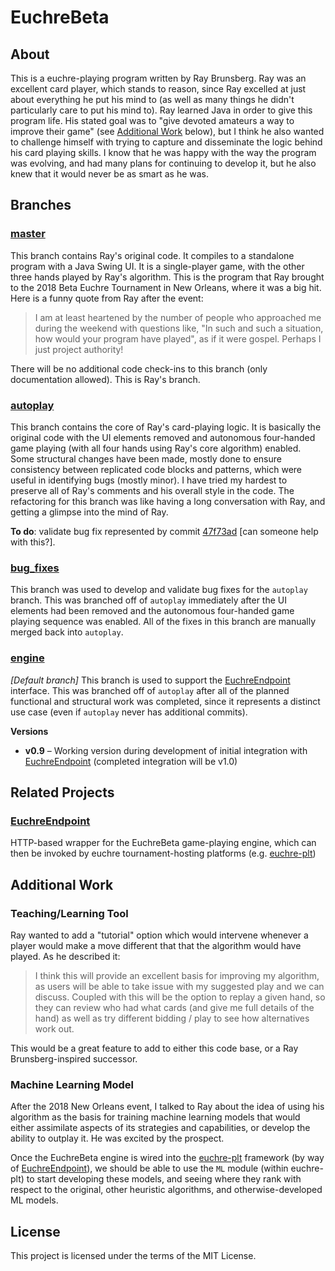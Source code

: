 # EuchreBeta

## About

This is a euchre-playing program written by Ray Brunsberg.  Ray was an excellent card
player, which stands to reason, since Ray excelled at just about everything he put his
mind to (as well as many things he didn't particularly care to put his mind to).  Ray
learned Java in order to give this program life.  His stated goal was to "give devoted
amateurs a way to improve their game" (see [Additional Work](#additional-work) below), but
I think he also wanted to challenge himself with trying to capture and disseminate the
logic behind his card playing skills.  I know that he was happy with the way the program
was evolving, and had many plans for continuing to develop it, but he also knew that it
would never be as smart as he was.

## Branches

### [master](https://github.com/crashka/EuchreBeta/tree/master)

This branch contains Ray's original code.  It compiles to a standalone program with a Java
Swing UI.  It is a single-player game, with the other three hands played by Ray's
algorithm.  This is the program that Ray brought to the 2018 Beta Euchre Tournament in New
Orleans, where it was a big hit.  Here is a funny quote from Ray after the event:

> I am at least heartened by the number of people who approached me during the weekend
> with questions like, "In such and such a situation, how would your program have played",
> as if it were gospel. Perhaps I just project authority!

There will be no additional code check-ins to this branch (only documentation allowed).
This is Ray's branch.

### [autoplay](https://github.com/crashka/EuchreBeta/tree/autoplay)

This branch contains the core of Ray's card-playing logic.  It is basically the original
code with the UI elements removed and autonomous four-handed game playing (with all four
hands using Ray's core algorithm) enabled.  Some structural changes have been made, mostly
done to ensure consistency between replicated code blocks and patterns, which were useful
in identifying bugs (mostly minor).  I have tried my hardest to preserve all of Ray's
comments and his overall style in the code.  The refactoring for this branch was like
having a long conversation with Ray, and getting a glimpse into the mind of Ray.

**To do**: validate bug fix represented by commit
[47f73ad](https://github.com/crashka/EuchreBeta/commit/47f73ad63f94b22dcd5064a349235191fc86204d)
\[can someone help with this?].

### [bug_fixes](https://github.com/crashka/EuchreBeta/tree/bug_fixes)

This branch was used to develop and validate bug fixes for the `autoplay` branch.  This
was branched off of `autoplay` immediately after the UI elements had been removed and the
autonomous four-handed game playing sequence was enabled.  All of the fixes in this branch
are manually merged back into `autoplay`.

### [engine](https://github.com/crashka/EuchreBeta/tree/engine)

*\[Default branch]* This branch is used to support the
[EuchreEndpoint](https://github.com/crashka/EuchreEndpoint) interface.  This was branched
off of `autoplay` after all of the planned functional and structural work was completed,
since it represents a distinct use case (even if `autoplay` never has additional commits).

**Versions**

- **v0.9** – Working version during development of initial integration with
[EuchreEndpoint](https://github.com/crashka/EuchreEndpoint) (completed integration will be
v1.0)

## Related Projects

### [EuchreEndpoint](https://github.com/crashka/EuchreEndpoint)

HTTP-based wrapper for the EuchreBeta game-playing engine, which can then be invoked by
euchre tournament-hosting platforms
(e.g. [euchre-plt](https://github.com/crashka/euchre-plt))

## Additional Work

### Teaching/Learning Tool

Ray wanted to add a "tutorial" option which would intervene whenever a player would make a
move different that that the algorithm would have played.  As he described it:

> I think this will provide an excellent basis for improving my algorithm, as users will
> be able to take issue with my suggested play and we can discuss. Coupled with this will
> be the option to replay a given hand, so they can review who had what cards (and give me
> full details of the hand) as well as try different bidding / play to see how
> alternatives work out.

This would be a great feature to add to either this code base, or a Ray Brunsberg-inspired
successor.

### Machine Learning Model

After the 2018 New Orleans event, I talked to Ray about the idea of using his algorithm as
the basis for training machine learning models that would either assimilate aspects of its
strategies and capabilities, or develop the ability to outplay it.  He was excited by the
prospect.

Once the EuchreBeta engine is wired into the
[euchre-plt](https://github.com/crashka/euchre-plt) framework (by way of
[EuchreEndpoint](https://github.com/crashka/EuchreEndpoint)), we should be able to use the
`ML` module (within euchre-plt) to start developing these models, and seeing where they
rank with respect to the original, other heuristic algorithms, and otherwise-developed ML
models.

## License

This project is licensed under the terms of the MIT License.
